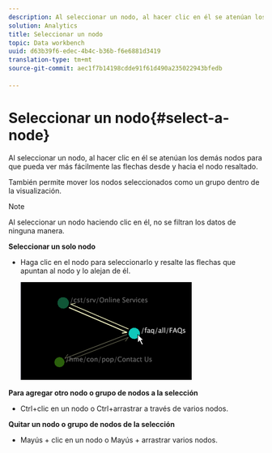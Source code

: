 ```yaml
---
description: Al seleccionar un nodo, al hacer clic en él se atenúan los demás nodos para que pueda ver más fácilmente las flechas desde y hacia el nodo resaltado.
solution: Analytics
title: Seleccionar un nodo
topic: Data workbench
uuid: d63b39f6-edec-4b4c-b36b-f6e6881d3419
translation-type: tm+mt
source-git-commit: aec1f7b14198cdde91f61d490a235022943bfedb

---
```



# Seleccionar un nodo{#select-a-node}

Al seleccionar un nodo, al hacer clic en él se atenúan los demás nodos para que pueda ver más fácilmente las flechas desde y hacia el nodo resaltado.

También permite mover los nodos seleccionados como un grupo dentro de la visualización.

>[!NOTE]
>
>Al seleccionar un nodo haciendo clic en él, no se filtran los datos de ninguna manera.

**Seleccionar un solo nodo**

* Haga clic en el nodo para seleccionarlo y resalte las flechas que apuntan al nodo y lo alejan de él.

   ![](assets/vis_2DProcessMap_SelectNode.png)

**Para agregar otro nodo o grupo de nodos a la selección**

* Ctrl+clic en un nodo o Ctrl+arrastrar a través de varios nodos.

**Quitar un nodo o grupo de nodos de la selección**

* Mayús + clic en un nodo o Mayús + arrastrar varios nodos.

